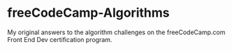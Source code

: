 # freeCodeCamp-Algorithms
My original answers to the algorithm challenges on the freeCodeCamp.com Front End Dev certification program.
